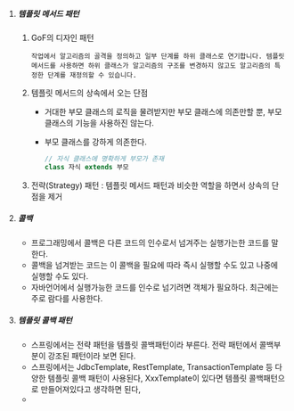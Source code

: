 1. ##### 템플릿 메서드 패턴

   1. GoF의 디자인 패턴

      ```
      작업에서 알고리즘의 골격을 정의하고 일부 단계를 하위 클래스로 연기합니다. 템플릿 메서드를 사용하면 하위 클래스가 알고리즘의 구조를 변경하지 않고도 알고리즘의 특정한 단계를 재정의할 수 있습니다.
      ```

   2. 템플릿 메서드의 상속에서 오는 단점

      - 거대한 부모 클래스의 로직을 물려받지만 부모 클래스에 의존만할 뿐, 부모 클래스의 기능을 사용하진 않는다.

      - 부모 클래스를 강하게 의존한다. 

        ```java
        // 자식 클래스에 명확하게 부모가 존재
        class 자식 extends 부모
        ```

   3. 전략(Strategy) 패턴 : 템플릿 메서드 패턴과 비슷한 역할을 하면서 상속의 단점을 제거

2. ##### 콜백

   - 프로그래밍에서 콜백은 다른 코드의 인수로서 넘겨주는 실행가는한 코드를 말한다.
   - 콜백을 넘겨받는 코드는 이 콜백을 필요에 따라 즉시 실행할 수도 있고 나중에 실행할 수도 있다.
   - 자바언어에서 실행가능한 코드를 인수로 넘기려면 객체가 필요하다. 최근에는 주로 람다를 사용한다.

3. ##### 템플릿 콜백 패턴

   - 스프링에서는 전략 패턴을 템플릿 콜백패턴이라 부른다. 전략 패턴에서 콜백부분이 강조된 패턴이라 보면 된다.
   - 스프링에서는 JdbcTemplate, RestTemplate, TransactionTemplate 등 다양한 템플릿 콜백 패턴이 사용된다, XxxTemplate이 있다면 템플릿 콜백패턴으로 만들어져있다고 생각하면 된다,
   - 
